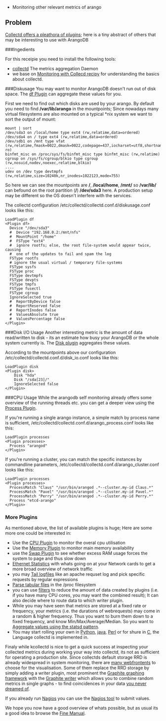 * Monitoring other relevant metrics of arango

## Problem

[Collectd offers a pleathora of plugins](https://collectd.org/wiki/index.php/Table_of_Plugins); here is a tiny abstract of others that may be interesting to use with ArangoDB


###Ingedients

For this receipie you need to install the following tools:

  * [collectd](https://collectd.org/) The metrics aggregation Daemon
  * we base on [Monitoring with Collecd recipy](MonitoringWithCollectd.html) for understanding the basics about collectd.

###Diskusage
You may want to monitor ArangoDB doesn't run out of disk space. The [df Plugin](https://collectd.org/wiki/index.php/Plugin:DF) can aggregate these values for you.

First we need to find out which disks are used by your arango. By default you need to find **/var/lib/arango** in the mountpoints; Since nowadays many virtual filesystems are also mounted on a typical *nix system we want to sort the output of mount:

    mount | sort
    /dev/sda3 on /local/home type ext4 (rw,relatime,data=ordered)
    /dev/sda4 on / type ext4 (rw,relatime,data=ordered)
    /dev/sdb1 on /mnt type vfat (rw,relatime,fmask=0022,dmask=0022,codepage=437,iocharset=utf8,shortname=mixed,errors=remount-ro)
    binfmt_misc on /proc/sys/fs/binfmt_misc type binfmt_misc (rw,relatime)
    cgroup on /sys/fs/cgroup/blkio type cgroup (rw,nosuid,nodev,noexec,relatime,blkio)
    ....
    udev on /dev type devtmpfs (rw,relatime,size=10240k,nr_inodes=1022123,mode=755)

So here we can see the mountpoints are **/**, **/local/home**, **/mnt/** so **/var/lib/** can befound on the root partition (**/**) **/dev/sda3** here. A production setup may be different so the OS doesn't interfere with the services.

The collectd configuration /etc/collectd/collectd.conf.d/diskusage.conf looks like this:

    LoadPlugin df
    <Plugin df>
      Device "/dev/sda3"
      #  Device "192.168.0.2:/mnt/nfs"
      #  MountPoint "/home"
      #  FSType "ext4"
      #  ignore rootfs; else, the root file-system would appear twice, causing
      #  one of the updates to fail and spam the log
      FSType rootfs
      # ignore the usual virtual / temporary file-systems
      FSType sysfs
      FSType proc
      FSType devtmpfs
      FSType devpts
      FSType tmpfs
      FSType fusectl
      FSType cgroup
      IgnoreSelected true
      #  ReportByDevice false
      #  ReportReserved false
      #  ReportInodes false
      #  ValuesAbsolute true
      #  ValuesPercentage false
    </Plugin>

###Disk I/O Usage
Another interesting metric is the amount of data read/written to disk - its an estimate how busy your ArangoDB or the whole system currently is.
The [Disk plugin](https://collectd.org/wiki/index.php/Plugin:Disk) aggregates these values.

According to the mountpoints above our configuration /etc/collectd/collectd.conf.d/disk_io.conf looks like this:

    LoadPlugin disk
    <Plugin disk>
    	Disk "hda"
    	Disk "/sda[23]/"
    	IgnoreSelected false
    </Plugin>


###CPU Usage
While the arangodb self monitoring already offers some overview of the running threads etc. you can get a deeper view using the [Process Plugin](https://collectd.org/wiki/index.php/Plugin:Processes).

If you're running a single arango instance, a simple match by process name is sufficient, /etc/collectd/collectd.conf.d/arango_process.conf looks like this:

    LoadPlugin processes
    <Plugin processes>
      Process "arangod"
    </Plugin>

If you're running a cluster, you can match the specific instances by commandline parameters, /etc/collectd/collectd.conf.d/arango_cluster.conf looks like this:

    LoadPlugin processes
    <Plugin processes>
      ProcessMatch "Claus" "/usr/bin/arangod .*--cluster.my-id Claus.*"
      ProcessMatch "Pavel" "/usr/bin/arangod .*--cluster.my-id Pavel.*"
      ProcessMatch "Perry" "/usr/bin/arangod .*--cluster.my-id Perry.*"
      Process "etcd-arango"
    </Plugin>

### More Plugins
As mentioned above, the list of available plugins is huge; Here are some more one could be interested in:
* Use the [CPU Plugin](https://collectd.org/wiki/index.php/CPU) to monitor the overal cpu utilisation
* Use the [Memory Plugin](https://collectd.org/wiki/index.php/Plugin:Memory) to monitor main memory availability
* use the [Swap Plugin](https://collectd.org/documentation/manpages/collectd.conf.5.shtml#plugin_swap) to see whether excess RAM usage forces the system to page and thus slow down
* [Ethernet Statistics](https://collectd.org/wiki/index.php/Plugin:Ethstat) with whats going on at your Network cards to get a more broad overview of network traffic
* you may [Tail logfiles](https://collectd.org/wiki/index.php/Plugin:Tail) like an apache requset log and pick specific requests by regular expressions
* [Parse tabular files](https://collectd.org/wiki/index.php/Plugin:Table) in the /proc filesystem
* you can use [filters](https://collectd.org/documentation/manpages/collectd.conf.5.shtml#filter_configuration) to reduce the amount of data created by plugins (i.e. if you have many CPU cores, you may want the combined result); It can also decide where to route data to which writer plugin.
* While you may have seen that metrics are stored at a fixed rate or frequency, your metrics (i.e. the durations of webrequests) may come in a random & higher frequency. Thus you want to burn them down to a fixed frequency, and know Min/Max/Average/Median. So you want to  [Aggregate values using the statsd pattern](https://collectd.org/wiki/index.php/Plugin:StatsD).
* You may start rolling your own in [Python](https://collectd.org/wiki/index.php/Plugin:Python), [java](https://collectd.org/wiki/index.php/Plugin:Java), [Perl](https://collectd.org/wiki/index.php/Plugin:Perl) or for shure in [C](https://collectd.org/wiki/index.php/Plugin_architecture), the Language collectd is implemented in.

Finaly while kcollectd is nice to get a quick success at inspecting your collected metrics during working your way into collectd, its not as sufficient for operating a production site. Since collectds default storage RRD is already widespread in system monitoring, there are [many webfrontents](https://collectd.org/wiki/index.php/List_of_front-ends) to choose for the visualisation. Some of them replace the RRD storage by simply adding a writer plugin, most prominent the [Graphite graphing framework](http://graphite.wikidot.com/screen-shots) with the [Graphite writer](https://collectd.org/wiki/index.php/Plugin:Write_Graphite) which allows you to combine random metrics in single graphs - to find coincidences in your data [you never dreamed of](http://metrics20.org/media/). 

If you already run [Nagios](http://www.nagios.org) you can use the [Nagios tool](https://collectd.org/documentation/manpages/collectd-nagios.1.shtml) to submit values.

We hope you now have a good overview of whats possible, but as usual its a good idea to browse the [Fine Manual](https://collectd.org/documentation.shtml).
